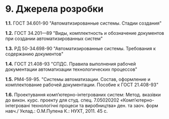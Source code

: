 # 9. Джерела розробки

**1.1.**  ГОСТ 34.601-90 "Автоматизированные системы. Стадии создания"

**1.2.**  ГОСТ 34.201—89 "Виды, комплектность и обозначение документов при создании автоматизированных систем"

**1.3.**  РД 50-34.698-90 "Автоматизированные системы. Требования к содержанию документов"

**1.4.**  ГОСТ 21.408-93 "СПДС. Правила выполнения рабочей документации автоматизации технологических процессов"

**1.5.**  РМ4-59-95. "Системы автоматизации. Состав, оформление и комплектование рабочей документации. Пособие к ГОСТ 21.408-93"

**1.6.**  Проектування комп’ютерно-інтегрованих систем: Метод. вказівки до викон. курс. проекту для студ. спец. 7.05020202 «Комп’ютерно-інтегровані технологічні процеси та виробництва» ден. та заоч. форм навч./ Уклад.: О.М.Пупена К.: НУХТ, 2011. 45 с.

 